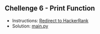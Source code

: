 ## Chellenge 6 - Print Function

- Instructions: [Redirect to HackerRank](https://www.hackerrank.com/challenges/python-print/problem?isFullScreen=true>)
- Solution: [main.py](./main.py)
